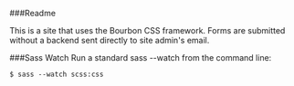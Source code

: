 ###Readme

This is a site that uses the Bourbon CSS framework.  Forms are submitted without a backend sent directly to site admin's email.



###Sass Watch
Run a standard sass --watch from the command line:

    $ sass --watch scss:css
